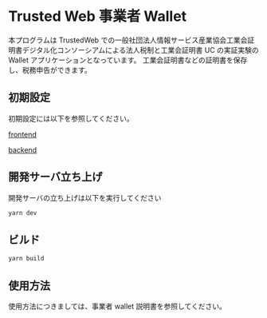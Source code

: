 # Trusted Web 事業者 Wallet

本プログラムは TrustedWeb での一般社団法人情報サービス産業協会工業会証明書デジタル化コンソーシアムによる法人税制と工業会証明書 UC の実証実験の Wallet アプリケーションとなっています。
工業会証明書などの証明書を保存し、税務申告ができます。

## 初期設定

初期設定には以下を参照してください。

[frontend](/packages/frontend/README.md)

[backend](/packages/backend/README.md)

## 開発サーバ立ち上げ

開発サーバの立ち上げは以下を実行してください

```bash
yarn dev
```

## ビルド

```bash
yarn build
```

## 使用方法

使用方法につきましては、事業者 wallet 説明書を参照してください。
